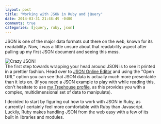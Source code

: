 ```yaml
---
layout: post
title: "Working with JSON in Ruby and jQuery"
date: 2014-03-31 21:48:49 -0400
comments: true
categories: [jquery, ruby, json]
---
```


JSON is one of the major data formats out there on the web, known for its readability. Now, I was a little unsure about that readability aspect after pulling up my first JSON document and seeing this mess.

![Crazy JSON!](http://gdurl.com/PP1x)  
The first step towards wrapping your head around JSON is to see it printed in a prettier fashion. Head over to [JSON Online Editor](http://www.jsoneditoronline.org) and using the "Open URL" option you can see that JSON data is actually much more presentable than it lets on. (If you need a JSON example to play with while reading this, don't hesitate to use [my Treehouse profile](http://teamtreehouse.com/johnkeith.json), as this provides you with a complex, multidimensional set of data to manipulate).

I decided to start by figuring out how to work with JSON in Ruby, as currently I certainly feel more comfortable with Ruby than Javascript. Luckily, Ruby makes handling JSON from the web easy with a few of its built in libraries and modules.




